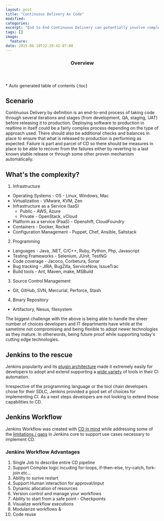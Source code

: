 ```yaml
---
layout: post
title: "Continuous Delivery As Code"
modified:
categories:
excerpt: "End to End Continuous Delivery can potentially involve complex processes that are hard to implement with simple constructs. With Jenkins Workflow its possible to treat Continuous Delivery as yet another development effort with full blown programming capabilites to handle complex scenarios."
tags: []
image:
  feature:
date: 2015-06-10T22:29:42-07:00
---
```

<section id="table-of-contents" class="toc">
  <header>
    <h3>Overview</h3>
  </header>
<div id="drawer" markdown="1">
*  Auto generated table of contents
{:toc}
</div>
</section><!-- /#table-of-contents -->

## Scenario

Continuous Delivery by definition is an end-to-end process of taking code through several iterations and stages (from development, QA, staging, UAT) before releasing it to production. Deploying software to production in realtime in itself could be a fairly complex process depending on the type of approach used. There should also be additional checks and balances in place to ensure that what is released to production is performing as expected. Failure is part and parcel of CD so there should be measures in place to be able to recover from the failures either by reverting to a last known stable release or through some other proven mechanism automatically.

## What's the complexity?

1. Infrastructure
  - Operating Systems - OS - Linux, Windows, Mac
  - Virtualization - VMware, KVM, Zen
  - Infrastructure as a Service (IaaS)
    - Public - AWS, Azure
    - Private - OpenStack, vCloud
  - Platform as a service (PaaS) - Openshift, CloudFoundry
  - Containers - Docker, Rocket
  - Configuration Management - Puppet, Chef, Ansible, Saltstack
2. Programming
  - Languages - Java, .NET, C/C++, Ruby, Python, Php, Javascript
  - Testing Frameworks - Selenium, JUnit, TestNG
  - Code coverage - Jacoco, Corbetura, Sonar
  - Bug tracking - JIRA, BugZilla, ServiceNow, IssueTrac
  - Build tools - Ant, Maven, make, MSBuild
3. Source Control Management
  - Git, GitHub, SVN, Mercurial, Perforce, Stash
4. Binary Repository
  - Artifactory, Nexus, filesystem

The biggest challenge with the above is being able to handle the sheer number of choices developers and IT departments have while at the sametime not compromising and being flexible to adopt newer technologies as they mature. In otherwords, being future proof while supporting today's cutting edge technologies.

## Jenkins to the rescue

Jenkins popularity and its [plugin architecture](https://wiki.jenkins-ci.org/display/JENKINS/Extend+Jenkins) made it extremely easily for developers to adopt and extend supporting a [wide variety](https://wiki.jenkins-ci.org/display/JENKINS/Plugins#Plugins-Pluginsbytopic) of tools in their CI automation.

Irrespective of the programming language or the tool chain developers chose for their SDLC, Jenkins provided a good set of choices for implementing CI. As a next steps developers are not looking to extend those capabilities to CD.

## Jenkins Workflow

Jenkins Workflow was created with [CD in mind](http://www.networkworld.com/article/2919563/software/how-workflow-capabilities-benefit-continuous-delivery-environments.html) while addressing some of the [limitations / gaps](http://localhost:4000/2015-04-08-continuous-delivery-using-jenkins-workflow/#problem) in Jenkins core to support use cases necessary to implement CD.

### Jenkins Workflow Advantages

1. Single Job to describe entire CD pipeline
2. Support Complex logic incuding for-loops, if-then-else, try-catch, fork-join etc…
3. Ability to surive restart
4. Support Human interaction for approval/input
5. Dynamic allocation of resources
6. Version control and manage your workflows
7. Ability to start from a safe point - Checkpoints
8. Visualize workflow executions
9. Modularize workflows &
10. Code reuse
